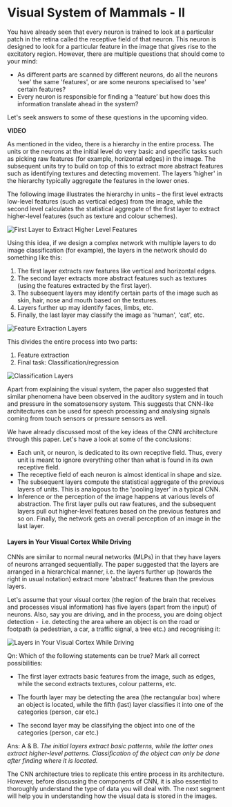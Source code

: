 # Visual System of Mammals - II

You have already seen that every neuron is trained to look at a particular patch in the retina called the receptive field of that neuron. This neuron is designed to look for a particular feature in the image that gives rise to the excitatory region. However, there are multiple questions that should come to your mind: 

-   As different parts are scanned by different neurons, do all the neurons 'see' the same 'features', or are some neurons specialised to 'see' certain features?
-   Every neuron is responsible for finding a ‘feature’ but how does this information translate ahead in the system?

Let's seek answers to some of these questions in the upcoming video.

**VIDEO**

As mentioned in the video, there is a hierarchy in the entire process. The units or the neurons at the initial level do very basic and specific tasks such as picking raw features (for example, horizontal edges) in the image. The subsequent units try to build on top of this to extract more abstract features such as identifying textures and detecting movement. The layers 'higher' in the hierarchy typically aggregate the features in the lower ones.

The following image illustrates the hierarchy in units – the first level extracts low-level features (such as vertical edges) from the image, while the second level calculates the statistical aggregate of the first layer to extract higher-level features (such as texture and colour schemes).

![First Layer to Extract Higher Level Features](https://i.ibb.co/j9tMSc4/First-Layer-to-Extract-Higher-Level-Features.jpg)

Using this idea, if we design a complex network with multiple layers to do image classification (for example), the layers in the network should do something like this:

1.  The first layer extracts raw features like vertical and horizontal edges.
2.  The second layer extracts more abstract features such as textures (using the features extracted by the first layer).
3.  The subsequent layers may identify certain parts of the image such as skin, hair, nose and mouth based on the textures.
4.  Layers further up may identify faces, limbs, etc. 
5.  Finally, the last layer may classify the image as 'human', 'cat', etc.

![Feature Extraction Layers](https://i.ibb.co/hX6CMkR/Feature-Extraction-Layers.jpg)

This divides the entire process into two parts:

1.  Feature extraction
2.  Final task: Classification/regression

![Classification Layers](https://i.ibb.co/FwpzYv0/Classification-Layers.jpg)

Apart from explaining the visual system, the paper also suggested that similar phenomena have been observed in the auditory system and in touch and pressure in the somatosensory system. This suggests that CNN-like architectures can be used for speech processing and analysing signals coming from touch sensors or pressure sensors as well. 

We have already discussed most of the key ideas of the CNN architecture through this paper. Let's have a look at some of the conclusions:

-   Each unit, or neuron, is dedicated to its own receptive field. Thus, every unit is meant to ignore everything other than what is found in its own receptive field.
-   The receptive field of each neuron is almost identical in shape and size.
-   The subsequent layers compute the statistical aggregate of the previous layers of units. This is analogous to the 'pooling layer' in a typical CNN.
-   Inference or the perception of the image happens at various levels of abstraction. The first layer pulls out raw features, and the subsequent layers pull out higher-level features based on the previous features and so on. Finally, the network gets an overall perception of an image in the last layer.

#### Layers in Your Visual Cortex While Driving

CNNs are similar to normal neural networks (MLPs) in that they have layers of neurons arranged sequentially. The paper suggested that the layers are arranged in a hierarchical manner, i.e. the layers further up (towards the right in usual notation) extract more 'abstract' features than the previous layers.

Let's assume that your visual cortex (the region of the brain that receives and processes visual information) has five layers (apart from the input) of neurons. Also, say you are driving, and in the process, you are doing object detection -  i.e. detecting the area where an object is on the road or footpath (a pedestrian, a car, a traffic signal, a tree etc.) and recognising it:

![Layers in Your Visual Cortex While Driving](https://i.ibb.co/6ttyVHf/Layers-in-Your-Visual-Cortex-While-Driving.jpg)

Qn: Which of the following statements can be true? Mark all correct possibilities:

- The first layer extracts basic features from the image, such as edges, while the second extracts textures, colour patterns, etc.

- The fourth layer may be detecting the area (the rectangular box) where an object is located, while the fifth (last) layer classifies it into one of the categories (person, car etc.)

- The second layer may be classifying the object into one of the categories (person, car etc.)

Ans: A & B. *The initial layers extract basic patterns, while the latter ones extract higher-level patterns. Classification of the object can only be done after finding where it is located.*

The CNN architecture tries to replicate this entire process in its architecture. However, before discussing the components of CNN, it is also essential to thoroughly understand the type of data you will deal with. The next segment will help you in understanding how the visual data is stored in the images.
